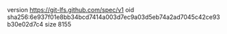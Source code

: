 version https://git-lfs.github.com/spec/v1
oid sha256:6e937f01e8bb34bcd7414a003d7ec9a03d5eb74a2ad7045c42ce93b30e02d7c4
size 8155
